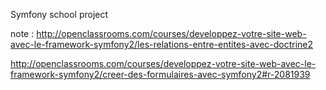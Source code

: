 Symfony school project


note : http://openclassrooms.com/courses/developpez-votre-site-web-avec-le-framework-symfony2/les-relations-entre-entites-avec-doctrine2


http://openclassrooms.com/courses/developpez-votre-site-web-avec-le-framework-symfony2/creer-des-formulaires-avec-symfony2#r-2081939
